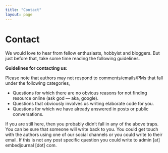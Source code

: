 ```yaml
---
title: "Contact"
layout: page
---
```


# Contact

We would love to hear from fellow enthusiasts, hobbyist and bloggers. But just before that, take some time reading the following guidelines.

**Guidelines for contacting us:**

Please note that authors may not respond to comments/emails/PMs that fall under the following categories,
  * Questions for which there are no obvious reasons for not finding resource online (ask god — aka, google).
  * Questions that obviously involves us writing elaborate code for you.
  * Questions for which we have already answered in posts or public conversations.

If you are still here, then you probably didn’t fall in any of the above traps. You can be sure that someone will write back to you. You could get touch with the authors using one of our social channels or you could write to their email. If this is not any post specific question you could write to admin [at] embedjournal [dot] com.
